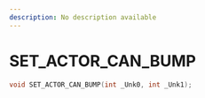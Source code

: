 ```yaml
---
description: No description available 
---
```


# SET_ACTOR_CAN_BUMP

```cpp
void SET_ACTOR_CAN_BUMP(int _Unk0, int _Unk1);
```